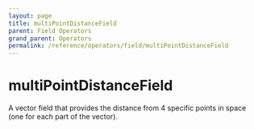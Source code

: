 ```yaml
---
layout: page
title: multiPointDistanceField
parent: Field Operators
grand_parent: Operators
permalink: /reference/operators/field/multiPointDistanceField
---
```


# multiPointDistanceField



A vector field that provides the distance from 4 specific points in space (one for each part of the vector).
